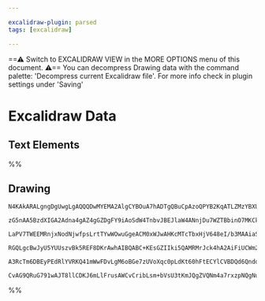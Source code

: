 ```yaml
---

excalidraw-plugin: parsed
tags: [excalidraw]

---
```

==⚠  Switch to EXCALIDRAW VIEW in the MORE OPTIONS menu of this document. ⚠== You can decompress Drawing data with the command palette: 'Decompress current Excalidraw file'. For more info check in plugin settings under 'Saving'


# Excalidraw Data

## Text Elements
%%
## Drawing
```compressed-json
N4KAkARALgngDgUwgLgAQQQDwMYEMA2AlgCYBOuA7hADTgQBuCpAzoQPYB2KqATLZMzYBXUtiRoIACyhQ4zZAHoFAc0JRJQgEYA6bGwC2CgF7N6hbEcK4OCtptbErHALRY8RMpWdx8Q1TdIEfARcZgRmBShcZQUebQBObR4aOiCEfQQOKGZuAG1wMFAwYogSbggAawANAEdlBB4ATQBRADEARgAVAEEAcWxnABZ2+gB1ADVxlOLIWERywn1opH4S

zG5nAA5BzdXIGA2Adna4gAZ4gGZDgFY9iAoSdW4TnbvJBEJlaW4ANnjDu7WZTBbinO7MKCkNgVBAAYTY+DYpHKkOszDguECWWmJU0uGwFWUUKEHGI8MRyIkqI46MxmSgOMgADNCPh8ABlWAgiSCDyMiAQqEw0aPSTcPgFASQ6EITkwbnoXllO7Er4ccI5NDtO5sDHYNQHLWnMGSiBE4RwACSxE1qFyAF07kzyBlrdwOEI2XdCKSsOVcKd+cTSerm

LaPV7TWEEMRnjxNodNjwfpsLrtTYwWOwuGgeACM0xWJwAHKcMTcTbxHjV648eI/b3MAAiaSgMe4kKECDummEpOawQyWVtDruQjgxFwbdjWsOgx4p2u9dOF1O1buRA4FXdnvwG7YBPbaCZBDC4KiUCEtogiFJPuU/JZwTdEkGmiZ8Xa2B+f1OTJ4FzXA0VyJu0Fy4NcgynNghynIc75Mtgmg/H+8b8sw7jiHakpgNqOHtJKjqmtgUJwDubIFAAvuA

RGQLgcBwJyU5YUUszvBk5REF8DKrAwhAIBQABC+KEsGZIIki5QAMRMrJck4hA2AiFiUCWm2+ickKcISZS6BSe0CAGQZClKaQKlqekwkEuaJLiRSKLkDSGIqSZyn0hZ+itKyHJclhAoIsqBSKW5WQeZpMoisQTy5rxpnmep4UwnKCr+XysUhap6kAErCGqGrPOlZnuepADyeoGs8xqFfF6StJwUCtLg+isoaqC3EFcXFbV9XsoQRhYQu1VdfonRYF

A3RcTm6DBEyPEdRlYVRKQ41mWwFDvLgM6oBGe7zUVoXqc0pLdKt60hFtECYlCVBDQd6QnddnTwH5YkKRhUJslUFabKc2jbO0KEXJcsE/fEvHvQi+CNOKhzxJsf2bLWKE/vEkESiURhsAY3CsZA9AEF2oLaCB8SDNcVG3Zl6Q5bZobXq9vFEiQvX9eKJolEzxCcggZFoO1HOkCQACybDEAgR24JowRbSe+BnkFnPkpJaC4xAgkIhdpDKHiAAUPDtA

CvAG9QRuG791wAJT8llCDKJ6mLlFrusAWCvCribLsm+bVsU3tKmJQgZVQNm4a7rxzpNQgNu+oLHAPirpqZJL0sdqQXZ3NgRC86gnbdqaHCR6n6emsIUCblhue+yUdgAFYINg2TsgXcAi2LEtS0eqCy/LJT4sHjCdFj+A46acx+WEwQN9m/JKRCBhPfMaA7fuh4y6eeczBA+ChONU8D0P5H4FR4CUfwEBPuEOPUZRQA==
```
%%